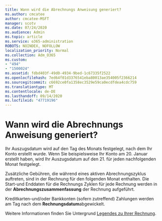 ```yaml
---
title: Wann wird die Abrechnungs Anweisung generiert?
ms.author: cmcatee
author: cmcatee-MSFT
manager: scotv
ms.date: 07/24/2020
ms.audience: Admin
ms.topic: article
ms.service: o365-administration
ROBOTS: NOINDEX, NOFOLLOW
localization_priority: Normal
ms.collection: Adm_O365
ms.custom:
- "494"
- "1500024"
ms.assetid: fdbd403f-49d0-4934-9bed-1c67335f2522
ms.openlocfilehash: 7ed64f01d3376541eba80013ae354005f2366214
ms.sourcegitcommit: c6692ce0fa1358ec3529e59ca0ecdfdea4cdc759
ms.translationtype: MT
ms.contentlocale: de-DE
ms.lasthandoff: 09/14/2020
ms.locfileid: "47719196"
---
```

# <a name="when-is-the-billing-statement-generated"></a>Wann wird die Abrechnungs Anweisung generiert?

Ihr Auszugsdatum wird auf den Tag des Monats festgelegt, nach dem Ihr Konto erstellt wurde. Wenn Sie beispielsweise Ihr Konto am 20. Januar erstellt haben, wird Ihr Auszugsdatum auf den 21. für jeden nachfolgenden Monat festgelegt.

Zusätzliche Gebühren, die während eines aktiven Abrechnungszyklus auftreten, sind in der Rechnung für den folgenden Monat enthalten. Die Start-und Enddaten für die Rechnungs Zyklen für jede Rechnung werden in der **Abrechnungszusammenfassung** der Rechnung aufgeführt.

Kreditkarten-und/oder Bankkonten (sofern zutreffend) Zahlungen werden am Tag nach dem **Rechnungsdatum**abgewickelt.
  
Weitere Informationen finden Sie Untergrund [Legendes zu Ihrer Rechnung](https://docs.microsoft.com/microsoft-365/commerce/billing-and-payments/understand-your-invoice2).
